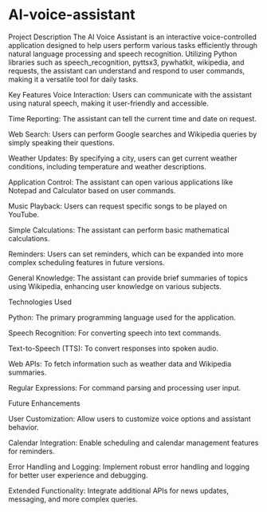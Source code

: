 # AI-voice-assistant
Project Description
The AI Voice Assistant is an interactive voice-controlled application designed to help users perform various tasks efficiently through natural language processing and speech recognition. Utilizing Python libraries such as speech_recognition, pyttsx3, pywhatkit, wikipedia, and requests, the assistant can understand and respond to user commands, making it a versatile tool for daily tasks.

Key Features
Voice Interaction: Users can communicate with the assistant using natural speech, making it user-friendly and accessible.

Time Reporting: The assistant can tell the current time and date on request.

Web Search: Users can perform Google searches and Wikipedia queries by simply speaking their questions.

Weather Updates: By specifying a city, users can get current weather conditions, including temperature and weather descriptions.

Application Control: The assistant can open various applications like Notepad and Calculator based on user commands.

Music Playback: Users can request specific songs to be played on YouTube.

Simple Calculations: The assistant can perform basic mathematical calculations.

Reminders: Users can set reminders, which can be expanded into more complex scheduling features in future versions.

General Knowledge: The assistant can provide brief summaries of topics using Wikipedia, enhancing user knowledge on various subjects.

Technologies Used

Python: The primary programming language used for the application.

Speech Recognition: For converting speech into text commands.

Text-to-Speech (TTS): To convert responses into spoken audio.

Web APIs: To fetch information such as weather data and Wikipedia summaries.

Regular Expressions: For command parsing and processing user input.

Future Enhancements

User Customization: Allow users to customize voice options and assistant behavior.

Calendar Integration: Enable scheduling and calendar management features for reminders.

Error Handling and Logging: Implement robust error handling and logging for better user experience and debugging.

Extended Functionality: Integrate additional APIs for news updates, messaging, and more complex queries.

